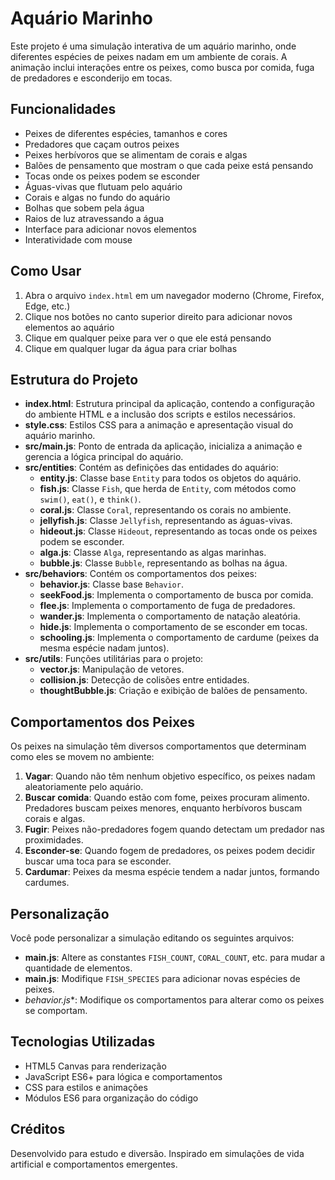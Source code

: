 # Aquário Marinho

Este projeto é uma simulação interativa de um aquário marinho, onde diferentes espécies de peixes nadam em um ambiente de corais. A animação inclui interações entre os peixes, como busca por comida, fuga de predadores e esconderijo em tocas.

## Funcionalidades

- Peixes de diferentes espécies, tamanhos e cores
- Predadores que caçam outros peixes
- Peixes herbívoros que se alimentam de corais e algas
- Balões de pensamento que mostram o que cada peixe está pensando
- Tocas onde os peixes podem se esconder
- Águas-vivas que flutuam pelo aquário
- Corais e algas no fundo do aquário
- Bolhas que sobem pela água
- Raios de luz atravessando a água
- Interface para adicionar novos elementos
- Interatividade com mouse

## Como Usar

1. Abra o arquivo `index.html` em um navegador moderno (Chrome, Firefox, Edge, etc.)
2. Clique nos botões no canto superior direito para adicionar novos elementos ao aquário
3. Clique em qualquer peixe para ver o que ele está pensando
4. Clique em qualquer lugar da água para criar bolhas

## Estrutura do Projeto

- **index.html**: Estrutura principal da aplicação, contendo a configuração do ambiente HTML e a inclusão dos scripts e estilos necessários.
- **style.css**: Estilos CSS para a animação e apresentação visual do aquário marinho.
- **src/main.js**: Ponto de entrada da aplicação, inicializa a animação e gerencia a lógica principal do aquário.
- **src/entities**: Contém as definições das entidades do aquário:
  - **entity.js**: Classe base `Entity` para todos os objetos do aquário.
  - **fish.js**: Classe `Fish`, que herda de `Entity`, com métodos como `swim()`, `eat()`, e `think()`.
  - **coral.js**: Classe `Coral`, representando os corais no ambiente.
  - **jellyfish.js**: Classe `Jellyfish`, representando as águas-vivas.
  - **hideout.js**: Classe `Hideout`, representando as tocas onde os peixes podem se esconder.
  - **alga.js**: Classe `Alga`, representando as algas marinhas.
  - **bubble.js**: Classe `Bubble`, representando as bolhas na água.
- **src/behaviors**: Contém os comportamentos dos peixes:
  - **behavior.js**: Classe base `Behavior`.
  - **seekFood.js**: Implementa o comportamento de busca por comida.
  - **flee.js**: Implementa o comportamento de fuga de predadores.
  - **wander.js**: Implementa o comportamento de natação aleatória.
  - **hide.js**: Implementa o comportamento de se esconder em tocas.
  - **schooling.js**: Implementa o comportamento de cardume (peixes da mesma espécie nadam juntos).
- **src/utils**: Funções utilitárias para o projeto:
  - **vector.js**: Manipulação de vetores.
  - **collision.js**: Detecção de colisões entre entidades.
  - **thoughtBubble.js**: Criação e exibição de balões de pensamento.

## Comportamentos dos Peixes

Os peixes na simulação têm diversos comportamentos que determinam como eles se movem no ambiente:

1. **Vagar**: Quando não têm nenhum objetivo específico, os peixes nadam aleatoriamente pelo aquário.
2. **Buscar comida**: Quando estão com fome, peixes procuram alimento. Predadores buscam peixes menores, enquanto herbívoros buscam corais e algas.
3. **Fugir**: Peixes não-predadores fogem quando detectam um predador nas proximidades.
4. **Esconder-se**: Quando fogem de predadores, os peixes podem decidir buscar uma toca para se esconder.
5. **Cardumar**: Peixes da mesma espécie tendem a nadar juntos, formando cardumes.

## Personalização

Você pode personalizar a simulação editando os seguintes arquivos:

- **main.js**: Altere as constantes `FISH_COUNT`, `CORAL_COUNT`, etc. para mudar a quantidade de elementos.
- **main.js**: Modifique `FISH_SPECIES` para adicionar novas espécies de peixes.
- **behavior*.js**: Modifique os comportamentos para alterar como os peixes se comportam.

## Tecnologias Utilizadas

- HTML5 Canvas para renderização
- JavaScript ES6+ para lógica e comportamentos
- CSS para estilos e animações
- Módulos ES6 para organização do código

## Créditos

Desenvolvido para estudo e diversão. Inspirado em simulações de vida artificial e comportamentos emergentes.